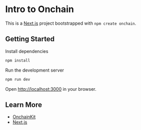 # Intro to Onchain

This is a [Next.js](https://nextjs.org) project bootstrapped with `npm create onchain`.


## Getting Started

Install dependencies

```bash
npm install
```

Run the development server

```bash
npm run dev
```

Open [http://localhost:3000](http://localhost:3000) in your browser.

## Learn More

* [OnchainKit](https://onchainkit.xyz)
* [Next.js](https://nextjs.org/docs)